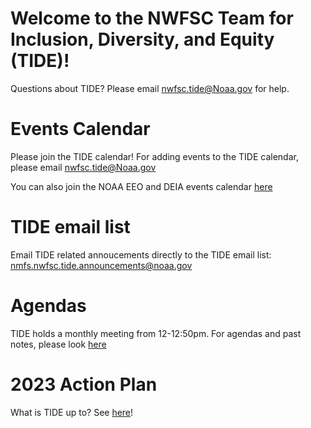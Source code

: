 # Welcome to the NWFSC Team for Inclusion, Diversity, and Equity (TIDE)!

Questions about TIDE? Please email nwfsc.tide@Noaa.gov for help.

# Events Calendar
Please join the TIDE calendar! For adding events to the TIDE calendar, please email nwfsc.tide@Noaa.gov

You can also join the NOAA EEO and DEIA events calendar [here](https://calendar.google.com/calendar?cid=bm9hYS5nb3ZfMzQzNTM4MzczNzM3MzkzNjM1MzMzNUByZXNvdXJjZS5jYWxlbmRhci5nb29nbGUuY29t)

# TIDE email list
Email TIDE related annoucements directly to the TIDE email list: nmfs.nwfsc.tide.announcements@noaa.gov

# Agendas
TIDE holds a monthly meeting from 12-12:50pm.
For agendas and past notes, please look [here](https://drive.google.com/drive/folders/1iB92uy8Ezs77BdMUOW5uaE3SeDt_qeA0?usp=share_link)

# 2023 Action Plan
What is TIDE up to? See [here](https://docs.google.com/document/d/1Q-78a6MIfEZohoZ-ykA3G7FLHeFZLcl4KTKlSl6wOC4/edit?pli=1#)!
